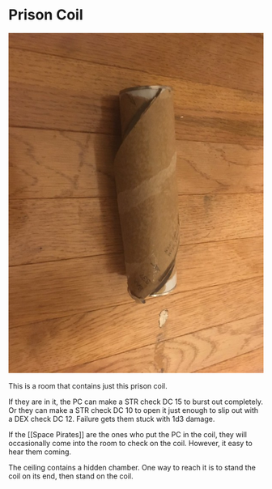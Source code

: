 # Prison Coil

![Prison Coil](media/51783963990_96714478aa_c.jpg)

This is a room that contains just this prison coil.

If they are in it, the PC can make a STR check DC 15 to burst out completely. Or they can make a STR check DC 10 to open it just enough to slip out with a DEX check DC 12. Failure gets them stuck with 1d3 damage.

If the [[Space Pirates]] are the ones who put the PC in the coil, they will occasionally come into the room to check on the coil. However, it easy to hear them coming.

The ceiling contains a hidden chamber. One way to reach it is to stand the coil on its end, then stand on the coil.